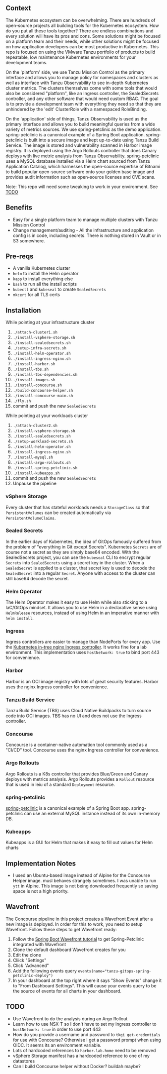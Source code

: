 ## Context
The Kubernetes ecosystem can be overwhelming. There are hundreds of open-source projects all building tools for the Kubernetes ecosystem. How do you put all these tools together? There are endless combinations and every solution will have its pros and cons. Some solutions might be focused on a platform team and their needs, while other solutions might be focused on how application developers can be most productive in Kubernetes. This repo is focused on using the VMware Tanzu portfolio of products to build repeatable, low maintenance Kubernetes environments for your development teams.

On the 'platform' side, we use Tanzu Mission Control as the primary interface and allows you to manage policy for namespaces and clusters as well as interface with Tanzu Observability to see in-depth Kubernetes cluster metrics. The clusters themselves come with some tools that would also be considered "platform", like an Ingress controller, the SealedSecrets controller, and any other software that would need custom RBAC. The goal is to provide a development team with everything they need so that they are unhindered by the 'edit' ClusterRole with a namespaced RoleBinding.

On the 'application' side of things, Tanzu Observability is used as the primary interface and allows you to build meaningful queries from a wide variety of metrics sources. We use spring-petclinic as the demo application. spring-petclinic is a canonical example of a Spring Boot application. spring-petclinic is built into a secure image and kept up-to-date using Tanzu Build Service. The image is stored and vulnerability scanned in Harbor image registry. It is deployed using the Argo Rollouts controller that does Canary deploys with live metric analysis from Tanzu Observability. spring-petclinic uses a MySQL database installed via a Helm chart sourced from Tanzu Application Catalog, which harnesses the open-source expertise of Bitnami to build popular open-source software onto your golden base image and provides audit information such as open-source licenses and CVE scans.

Note: This repo will need some tweaking to work in your environment. See [TODO](#TODO)

## Benefits
* Easy for a single platform team to manage multiple clusters with Tanzu Mission Control
* Change management/auditing - All the infrastructure and application config is in code, including secrets. There is nothing stored in Vault or in S3 somewhere.

## Pre-reqs
* A vanilla Kubernetes cluster
* `helm` to install the Helm operator
* `kapp` to install everything else
* `bash` to run all the install scripts
* `kubectl` and `kubeseal` to create `SealedSecrets`
* `mkcert` for all TLS certs

## Installation
While pointing at your infrastructure cluster
1. `./attach-cluster1.sh`
1. `./install-vsphere-storage.sh`
1. `./install-sealedsecrets.sh`
1. `./setup-infra-secrets.sh`
1. `./install-helm-operator.sh`
1. `./install-ingress-nginx.sh`
1. `./install-harbor.sh`
1. `./install-tbs.sh`
1. `./install-tbs-dependencies.sh`
1. `./install-images.sh`
1. `./install-concourse.sh`
1. `./build-concourse-helper.sh`
1. `./install-concourse-main.sh`
1. `./fly.sh`
1. commit and push the new `SealedSecrets`


While pointing at your workloads cluster
1. `./attach-cluster2.sh`
1. `./install-vsphere-storage.sh`
1. `./install-sealedsecrets.sh`
1. `./setup-workload-secrets.sh`
1. `./install-helm-operator.sh`
1. `./install-ingress-nginx.sh`
1. `./install-mysql.sh`
1. `./install-argo-rollouts.sh`
1. `./install-spring-petclinic.sh`
1. `./install-kubeapps.sh`
1. commit and push the new `SealedSecrets`
1. Unpause the pipeline


### vSphere Storage
Every cluster that has stateful workloads needs a `StorageClass` so that `PersistentVolumes` can be created automatically via `PersistentVolumeClaims`. 

### Sealed Secrets
In the earlier days of Kubernetes, the idea of GitOps famously suffered from the problem of "everything in Git except Secrets". Kubernetes `Secrets` are of course not a secret as they are simply base64 encoded. With the SealedSecrets project, you can use the `kubeseal` CLI to encrypt regular `Secrets` into `SealedSecrets` using a secret key in the cluster. When a `SealedSecret` is applied to a cluster, that secret key is used to decode the `SealedSecret` into a regular `Secret`. Anyone with access to the cluster can still base64 decode the secret.

### Helm Operator
The Helm Operator makes it easy to use Helm while also sticking to a IaC/GitOps mindset. It allows you to use Helm in a declarative sense using `HelmRelease` resources, instead of using Helm in an imperative manner with `helm install`.

### Ingress
Ingress controllers are easier to manage than NodePorts for every app. Use the [Kubernetes in-tree nginx Ingress controller](https://github.com/techgnosis/ingress). It works fine for a lab environment. This implementation uses `hostNetwork: true` to bind port 443 for convenience.

### Harbor
Harbor is an OCI image registry with lots of great security features. Harbor uses the nginx Ingress controller for convenience.

### Tanzu Build Service
Tanzu Build Service (TBS) uses Cloud Native Buildpacks to turn source code into OCI images. TBS has no UI and does not use the Ingress controller.

### Concourse
Concourse is a container-native automation tool commonly used as a "CI/CD" tool. Concourse uses the nginx Ingress controller for convenience.

### Argo Rollouts
Argo Rollouts is a K8s controller that provides Blue/Green and Canary deploys with metrics analysis. Argo Rollouts provides a `Rollout` resource that is used in leiu of a standard `Deployment` resource.


### spring-petclinic
[spring-petclinic](https://github.com/techgnosis/spring-petclinic) is a canonical example of a Spring Boot app. spring-petclinic can use an external MySQL instance instead of its own in-memory DB.

### Kubeapps
Kubeapps is a GUI for Helm that makes it easy to fill out values for Helm charts

## Implementation Notes
* I used an Ubuntu-based image instead of Alpine for the Concourse Helper image. musl behaves strangely sometimes. I was unable to run `ytt` in Alpine. This image is not being downloaded frequently so saving space is not a high priority.


## Wavefront
The Concourse pipeline in this project creates a Wavefront Event after a new image is deployed. In order for this to work, you need to setup Wavefront. Follow these steps to get Wavefront ready:
1. Follow the [Spring Boot Wavefront tutorial](https://docs.wavefront.com/wavefront_springboot_tutorial.html) to get Spring-Petclinic integrated with Wavefront
1. Clone the default dashboard Wavefront creates for you
1. Edit the clone
1. Cliick "Settings"
1. Click "Advanced"
1. Add the following events query `events(name="tanzu-gitops-spring-petclinic-deploy")`
1. In your dashboard at the top right where it says "Show Events" change it to "From Dashboard Settings". This will cause your events query to be the source of events for all charts in your dashboard.


## TODO
* Use Wavefront to do the analysis during an Argo Rollout
* Learn how to use NSX-T so I don't have to set my ingress controller to `hostNetwork: true` in order to use port 443
* How do you provide a username and password to `tkgi get-credentials` for use with Concourse? Otherwise I get a password prompt when using OIDC. It seems its an environment variable.
* Lots of hardcoded references to `harbor.lab.home` need to be removed
* vSphere Storage manifest has a hardcoded reference to one of my datastores
* Can I build Concourse helper without Docker? buildah maybe?